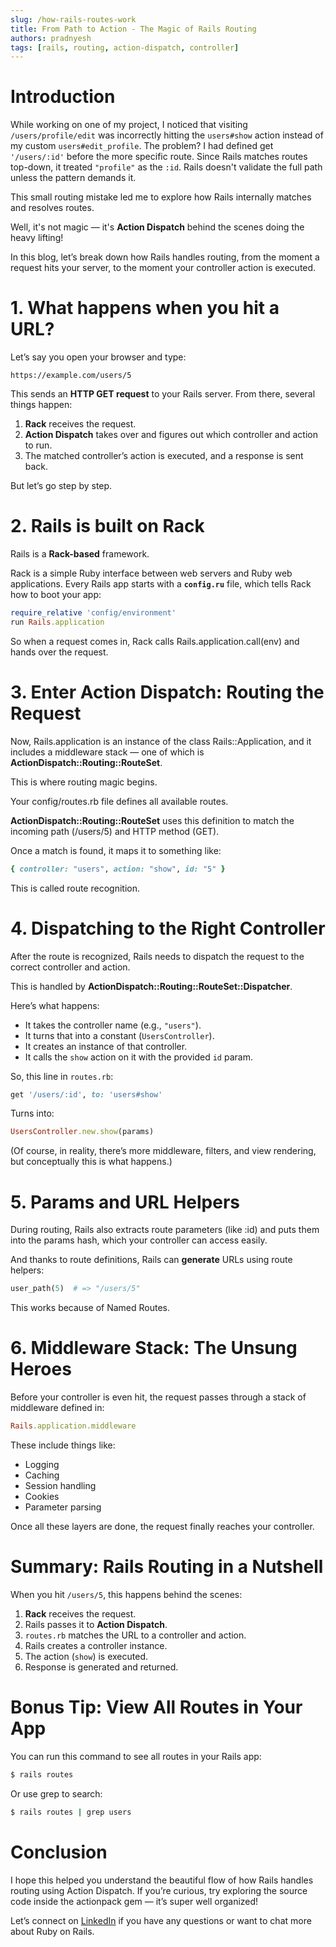 ```yaml
---
slug: /how-rails-routes-work
title: From Path to Action - The Magic of Rails Routing
authors: pradnyesh
tags: [rails, routing, action-dispatch, controller]
---
```


# Introduction

While working on one of my project, I noticed that visiting `/users/profile/edit` was incorrectly hitting the `users#show` action instead of my custom `users#edit_profile`. The problem? I had defined get `'/users/:id'` before the more specific route. Since Rails matches routes top-down, it treated `"profile"` as the `:id`. Rails doesn't validate the full path unless the pattern demands it.

This small routing mistake led me to explore how Rails internally matches and resolves routes.

Well, it's not magic — it's **Action Dispatch** behind the scenes doing the heavy lifting!

In this blog, let’s break down how Rails handles routing, from the moment a request hits your server, to the moment your controller action is executed.

<!--truncate-->

# 1. What happens when you hit a URL?

Let’s say you open your browser and type:

`https://example.com/users/5`


This sends an **HTTP GET request** to your Rails server. From there, several things happen:

1. **Rack** receives the request.
2. **Action Dispatch** takes over and figures out which controller and action to run.
3. The matched controller’s action is executed, and a response is sent back.

But let’s go step by step.

# 2. Rails is built on Rack

Rails is a **Rack-based** framework.

Rack is a simple Ruby interface between web servers and Ruby web applications. Every Rails app starts with a **`config.ru`** file, which tells Rack how to boot your app:

```ruby
require_relative 'config/environment'
run Rails.application
```

So when a request comes in, Rack calls Rails.application.call(env) and hands over the request.

# 3. Enter Action Dispatch: Routing the Request
Now, Rails.application is an instance of the class Rails::Application, and it includes a middleware stack — one of which is **ActionDispatch::Routing::RouteSet**.

This is where routing magic begins.

Your config/routes.rb file defines all available routes.

**ActionDispatch::Routing::RouteSet** uses this definition to match the incoming path (/users/5) and HTTP method (GET).

Once a match is found, it maps it to something like:

```ruby
{ controller: "users", action: "show", id: "5" }
```

This is called route recognition.

# 4. Dispatching to the Right Controller
After the route is recognized, Rails needs to dispatch the request to the correct controller and action.

This is handled by **ActionDispatch::Routing::RouteSet::Dispatcher**.

Here’s what happens:
 - It takes the controller name (e.g., `"users"`).
 - It turns that into a constant (`UsersController`).
 - It creates an instance of that controller.
 - It calls the `show` action on it with the provided `id` param.

So, this line in `routes.rb`:

```ruby
get '/users/:id', to: 'users#show'
```
Turns into:
```ruby
UsersController.new.show(params)
```
(Of course, in reality, there’s more middleware, filters, and view rendering, but conceptually this is what happens.)

# 5. Params and URL Helpers
During routing, Rails also extracts route parameters (like :id) and puts them into the params hash, which your controller can access easily.

And thanks to route definitions, Rails can **generate** URLs using route helpers:
```ruby
user_path(5)  # => "/users/5"
```
This works because of Named Routes.

# 6. Middleware Stack: The Unsung Heroes
Before your controller is even hit, the request passes through a stack of middleware defined in:
```ruby
Rails.application.middleware
```
These include things like:
 - Logging
 - Caching
 - Session handling
 - Cookies
 - Parameter parsing

Once all these layers are done, the request finally reaches your controller.

# Summary: Rails Routing in a Nutshell
When you hit `/users/5`, this happens behind the scenes:

1. **Rack** receives the request.
2. Rails passes it to **Action Dispatch**.
3. `routes.rb` matches the URL to a controller and action.
4. Rails creates a controller instance.
5. The action (`show`) is executed.
6. Response is generated and returned.

# Bonus Tip: View All Routes in Your App
You can run this command to see all routes in your Rails app:

```ruby
$ rails routes
```
Or use grep to search:

```ruby
$ rails routes | grep users
```
# Conclusion
I hope this helped you understand the beautiful flow of how Rails handles routing using Action Dispatch. If you’re curious, try exploring the source code inside the actionpack gem — it’s super well organized!

Let’s connect on [LinkedIn](https://www.linkedin.com/in/pradnyeshpatil27/) if you have any questions or want to chat more about Ruby on Rails.

